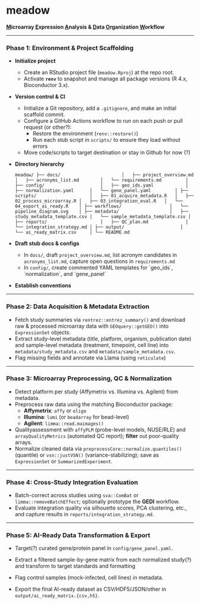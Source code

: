 # meadow

<u>**M**</u>**icroarray <u>E</u>xpression <u>A</u>nalysis & <u>D</u>ata <u>O</u>rganization <u>W</u>orkflow**

------------------------------------------------------------------------

### Phase 1: Environment & Project Scaffolding

-   **Initialize project**

    -   Create an RStudio project file (`meadow.Rproj`) at the repo root.
    -   Activate **`renv`** to snapshot and manage all package versions (R 4.x, Bioconductor 3.x).

-   **Version control & CI**

    -   Initialize a Git repository, add a `.gitignore`, and make an initial scaffold commit.
    -   Configure a GitHub Actions workflow to run on each push or pull request (or other?):
        -   Restore the environment (`renv::restore()`)
        -   Run each stub script in `scripts/` to ensure they load without errors
    -   Move code/scripts to target destination or stay in Github for now (?)

-   **Directory hierarchy**

    `meadow/ ├── docs/                       │   ├── project_overview.md     │   ├── acronyms_list.md        │   └── requirements.md         │ ├── config/                     │   ├── geo_ids.yaml            │   ├── normalization.yaml      │   └── gene_panel.yaml         │ ├── scripts/                    │   ├── 01_acquire_metadata.R   │   ├── 02_process_microarray.R │   ├── 03_integration_eval.R   │   └── 04_export_ai_ready.R    │ ├── workflows/                  │   └── pipeline_diagram.svg    │ ├── metadata/                   │   ├── study_metadata_template.csv │   └── sample_metadata_template.csv │ ├── reports/                    │   ├── QC_plan.md              │   └── integration_strategy.md │ ├── output/                     │   └── ai_ready_matrix.csv     │ └── README.md`

-   **Draft stub docs & configs**

    -   In `docs/`, draft `project_overview.md`, list acronym candidates in `acronyms_list.md`, capture open questions in `requirements.md`
    -   In `config/`, create commented YAML templates for \`geo_ids\`, \`normalization\`, and \`gene_panel\`

-   **Establish conventions**

------------------------------------------------------------------------

### Phase 2: Data Acquisition & Metadata Extraction

-   Fetch study summaries via `rentrez::entrez_summary()` and download raw & processed microarray data with `GEOquery::getGEO()` into `ExpressionSet` objects.
-   Extract study-level metadata (title, platform, organism, publication date) and sample-level metadata (treatment, timepoint, cell line) into `metadata/study_metadata.csv` and `metadata/sample_metadata.csv`.
-   Flag missing fields and annotate via Llama (using `reticulate`)

------------------------------------------------------------------------

### Phase 3: Microarray Preprocessing, QC & Normalization

-   Detect platform per study (Affymetrix vs. Illumina vs. Agilent) from metadata.
-   Preprocess raw data using the matching Bioconductor package:
    -   **Affymetrix**: `affy` or `oligo`
    -   **Illumina**: `lumi` (or `beadarray` for bead-level)
    -   **Agilent**: `limma::read.maimages()`
-   Qualityassessment with `affyPLM` (probe-level models, NUSE/RLE) and `arrayQualityMetrics` (automated QC report); **filter** out poor-quality arrays.
-   Normalize cleaned data via `preprocessCore::normalize.quantiles()` (quantile) or `vsn::justVSN()` (variance-stabilizing); save as `ExpressionSet` or `SummarizedExperiment`.

------------------------------------------------------------------------

### Phase 4: Cross-Study Integration Evaluation

-   Batch-correct across studies using `sva::ComBat` or `limma::removeBatchEffect`; optionally prototype the **GEDI** workflow.
-   Evaluate integration quality via silhouette scores, PCA clustering, etc., and capture results in `reports/integration_strategy.md`.

------------------------------------------------------------------------

### Phase 5: AI-Ready Data Transformation & Export

-   Target(?) curated gene/protein panel in `config/gene_panel.yaml`.

-   Extract a filtered sample-by-gene matrix from each normalized study(?) and transform to target standards and formatting

-   Flag control samples (mock-infected, cell lines) in metadata.

-   Export the final AI-ready dataset as CSV/HDF5/JSON/other in `output/ai_ready_matrix.{csv,h5}`.

